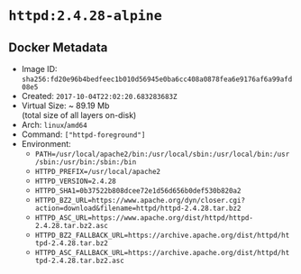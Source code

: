 # `httpd:2.4.28-alpine`

## Docker Metadata

- Image ID: `sha256:fd20e96b4bedfeec1b010d56945e0ba6cc408a0878fea6e9176af6a99afd08e5`
- Created: `2017-10-04T22:02:20.683283683Z`
- Virtual Size: ~ 89.19 Mb  
  (total size of all layers on-disk)
- Arch: `linux`/`amd64`
- Command: `["httpd-foreground"]`
- Environment:
  - `PATH=/usr/local/apache2/bin:/usr/local/sbin:/usr/local/bin:/usr/sbin:/usr/bin:/sbin:/bin`
  - `HTTPD_PREFIX=/usr/local/apache2`
  - `HTTPD_VERSION=2.4.28`
  - `HTTPD_SHA1=0b37522b808dcee72e1d56d656b0def530b820a2`
  - `HTTPD_BZ2_URL=https://www.apache.org/dyn/closer.cgi?action=download&filename=httpd/httpd-2.4.28.tar.bz2`
  - `HTTPD_ASC_URL=https://www.apache.org/dist/httpd/httpd-2.4.28.tar.bz2.asc`
  - `HTTPD_BZ2_FALLBACK_URL=https://archive.apache.org/dist/httpd/httpd-2.4.28.tar.bz2`
  - `HTTPD_ASC_FALLBACK_URL=https://archive.apache.org/dist/httpd/httpd-2.4.28.tar.bz2.asc`
